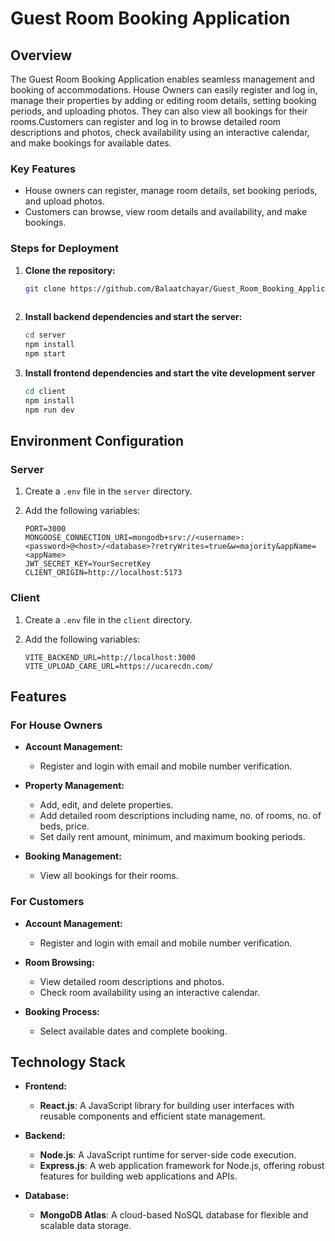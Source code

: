 # Guest Room Booking Application

## Overview

The Guest Room Booking Application enables seamless management and booking of accommodations. House Owners can easily register and log in, manage their properties by adding or editing room details, setting booking periods, and uploading photos. They can also view all bookings for their rooms.Customers can register and log in to browse detailed room descriptions and photos, check availability using an interactive calendar, and make bookings for available dates.

### Key Features
- House owners can register, manage room details, set booking periods, and upload photos.
- Customers can browse, view room details and availability, and make bookings.

  

### Steps for Deployment

1. **Clone the repository:**
   ```sh
   git clone https://github.com/Balaatchayar/Guest_Room_Booking_Application_MERN
  
2. **Install backend dependencies and start the server:**
    ```sh
    cd server
    npm install
    npm start

3. **Install frontend dependencies and start the vite development server**
    ```sh
    cd client
    npm install
    npm run dev

## Environment Configuration

### Server

1. Create a `.env` file in the `server` directory.

2. Add the following variables:

    ```env
    PORT=3000
    MONGOOSE_CONNECTION_URI=mongodb+srv://<username>:<password>@<host>/<database>?retryWrites=true&w=majority&appName=<appName>
    JWT_SECRET_KEY=YourSecretKey
    CLIENT_ORIGIN=http://localhost:5173
    ```

### Client

1. Create a `.env` file in the `client` directory.

2. Add the following variables:

    ```env
    VITE_BACKEND_URL=http://localhost:3000
    VITE_UPLOAD_CARE_URL=https://ucarecdn.com/
    ```




## Features

### For House Owners
- **Account Management:**
  - Register and login with email and mobile number verification.

- **Property Management:**
  - Add, edit, and delete properties.
  - Add detailed room descriptions including name, no. of rooms, no. of beds, price.
  - Set daily rent amount, minimum, and maximum booking periods.

- **Booking Management:**
  - View all bookings for their rooms.

### For Customers
- **Account Management:**
  - Register and login with email and mobile number verification.

- **Room Browsing:**
  - View detailed room descriptions and photos.
  - Check room availability using an interactive calendar.

- **Booking Process:**
  - Select available dates and complete booking.

## Technology Stack

- **Frontend:**
  - **React.js**: A JavaScript library for building user interfaces with reusable components and efficient state management.

- **Backend:**
  - **Node.js**: A JavaScript runtime for server-side code execution.
  - **Express.js**: A web application framework for Node.js, offering robust features for building web applications and APIs.

- **Database:**
  - **MongoDB Atlas**: A cloud-based NoSQL database for flexible and scalable data storage.


